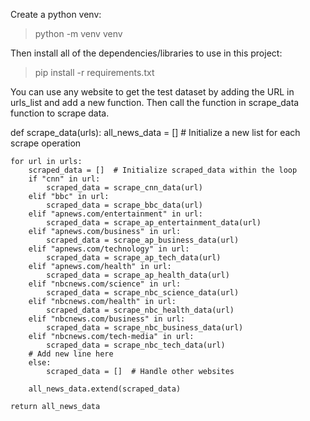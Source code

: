 Create a python venv:
>python -m venv venv

Then install all of the dependencies/libraries to use in this project:

>pip install -r requirements.txt

You can use any website to get the test dataset by adding the URL in urls_list and add a new function. Then call the function in scrape_data function to scrape data.

def scrape_data(urls):
    all_news_data = []  # Initialize a new list for each scrape operation

    for url in urls:
        scraped_data = []  # Initialize scraped_data within the loop
        if "cnn" in url:
            scraped_data = scrape_cnn_data(url)
        elif "bbc" in url:
            scraped_data = scrape_bbc_data(url)
        elif "apnews.com/entertainment" in url:
            scraped_data = scrape_ap_entertainment_data(url)
        elif "apnews.com/business" in url:
            scraped_data = scrape_ap_business_data(url)
        elif "apnews.com/technology" in url:
            scraped_data = scrape_ap_tech_data(url)
        elif "apnews.com/health" in url:
            scraped_data = scrape_ap_health_data(url)
        elif "nbcnews.com/science" in url:
            scraped_data = scrape_nbc_science_data(url)
        elif "nbcnews.com/health" in url:
            scraped_data = scrape_nbc_health_data(url)
        elif "nbcnews.com/business" in url:
            scraped_data = scrape_nbc_business_data(url)
        elif "nbcnews.com/tech-media" in url:
            scraped_data = scrape_nbc_tech_data(url)
        # Add new line here
        else:
            scraped_data = []  # Handle other websites
            
        all_news_data.extend(scraped_data)

    return all_news_data
